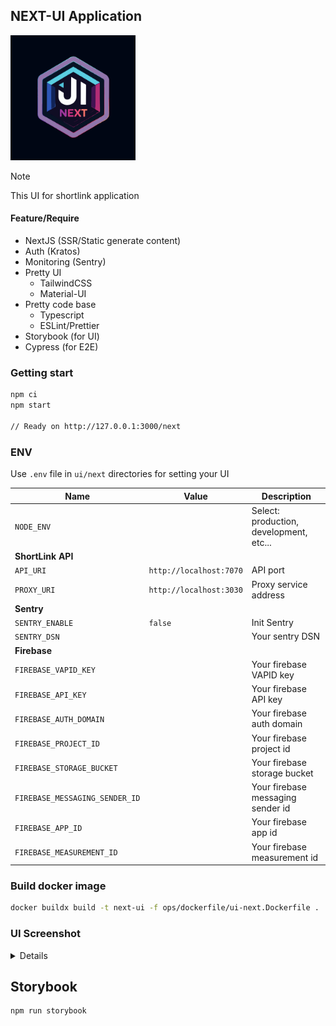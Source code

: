 ## NEXT-UI Application

<img width='200' height='200' src="./docs/public/logo.svg">

> [!NOTE]
> This UI for shortlink application

#### Feature/Require

- NextJS (SSR/Static generate content)
- Auth (Kratos)
- Monitoring (Sentry)
- Pretty UI
  - TailwindCSS
  - Material-UI
- Pretty code base
  - Typescript
  - ESLint/Prettier
- Storybook (for UI)
- Cypress (for E2E)

### Getting start

```bash
npm ci
npm start

// Ready on http://127.0.0.1:3000/next
```

### ENV

Use `.env` file in `ui/next` directories for setting your UI

| Name                           | Value                   | Description                             |
| ------------------------------ | ----------------------- | --------------------------------------- |
| `NODE_ENV`                     |                         | Select: production, development, etc... |
| **ShortLink API**              |                         |                                         |
| `API_URI`                      | `http://localhost:7070` | API port                                |
| `PROXY_URI`                    | `http://localhost:3030` | Proxy service address                   |
| **Sentry**                     |                         |                                         |
| `SENTRY_ENABLE`                | `false`                 | Init Sentry                             |
| `SENTRY_DSN`                   |                         | Your sentry DSN                         |
| **Firebase**                   |                         |                                         |
| `FIREBASE_VAPID_KEY`           |                         | Your firebase VAPID key                 |
| `FIREBASE_API_KEY`             |                         | Your firebase API key                   |
| `FIREBASE_AUTH_DOMAIN`         |                         | Your firebase auth domain               |
| `FIREBASE_PROJECT_ID`          |                         | Your firebase project id                |
| `FIREBASE_STORAGE_BUCKET`      |                         | Your firebase storage bucket            |
| `FIREBASE_MESSAGING_SENDER_ID` |                         | Your firebase messaging sender id       |
| `FIREBASE_APP_ID`              |                         | Your firebase app id                    |
| `FIREBASE_MEASUREMENT_ID`      |                         | Your firebase measurement id            |

### Build docker image

```bash
docker buildx build -t next-ui -f ops/dockerfile/ui-next.Dockerfile .
```

### UI Screenshot

<details>

| Describe   | Screenshot                         |
| ---------- | ---------------------------------- |
| Link Table | ![link table](docs/next-js-ui.png) |

</details>

## Storybook

```bash
npm run storybook
```
